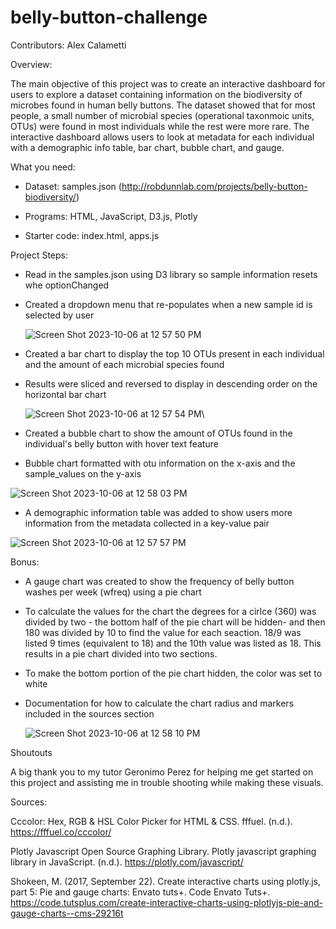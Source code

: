 # belly-button-challenge

Contributors: Alex Calametti

Overview: 

The main objective of this project was to create an interactive dashboard for users to explore a dataset containing information on the biodiversity of microbes found in human belly buttons. The dataset showed that for most people, a small number of microbial species (operational taxonmoic units, OTUs) were found in most individuals while the rest were more rare. The interactive dashboard allows users to look at metadata for each individual with a demographic info table, bar chart, bubble chart, and gauge. 

What you need: 

- Dataset: samples.json (http://robdunnlab.com/projects/belly-button-biodiversity/) 

- Programs: HTML, JavaScript, D3.js, Plotly

- Starter code: index.html, apps.js


Project Steps: 

- Read in the samples.json using D3 library so sample information resets whe optionChanged
- Created a dropdown menu that re-populates when a new sample id is selected by user
  
  ![Screen Shot 2023-10-06 at 12 57 50 PM](https://github.com/acalametti/belly-button-challenge/assets/136642574/12819cfa-b290-49bb-80e1-0a5815b726ed)

- Created a bar chart to display the top 10 OTUs present in each individual and the amount of each microbial species found
- Results were sliced and reversed to display in descending order on the horizontal bar chart
  
  ![Screen Shot 2023-10-06 at 12 57 54 PM](https://github.com/acalametti/belly-button-challenge/assets/136642574/bdc446e5-943e-40f6-9ca7-93832954239e)\

-   Created a bubble chart to show the amount of OTUs found in the individual's belly button with hover text feature
-   Bubble chart formatted with otu information on the x-axis and the sample_values on the y-axis

  ![Screen Shot 2023-10-06 at 12 58 03 PM](https://github.com/acalametti/belly-button-challenge/assets/136642574/b0183796-31dd-4055-af5a-4bf9ce08303f)

-   A demographic information table was added to show users more information from the metadata collected in a key-value pair

  ![Screen Shot 2023-10-06 at 12 57 57 PM](https://github.com/acalametti/belly-button-challenge/assets/136642574/fd36b89f-241e-4d92-89fd-aa6a8e5b6b98)

Bonus: 

- A gauge chart was created to show the frequency of belly button washes per week (wfreq) using a pie chart
- To calculate the values for the chart the degrees for a cirlce (360) was divided by two - the bottom half of the pie chart will be hidden- and then 180 was divided by 10 to find the value for each seaction. 18/9 was listed 9 times (equivalent to 18) and the 10th value was listed as 18. This results in a pie chart divided into two sections.
- To make the bottom portion of the pie chart hidden, the color was set to white
- Documentation for how to calculate the chart radius and markers included in the sources section

  ![Screen Shot 2023-10-06 at 12 58 10 PM](https://github.com/acalametti/belly-button-challenge/assets/136642574/c3cb7fbd-4541-45f8-9449-6e05f0a65baf)

Shoutouts

A big thank you to my tutor Geronimo Perez for helping me get started on this project and assisting me in trouble shooting while making these visuals. 

Sources: 

Cccolor: Hex, RGB &amp; HSL Color Picker for HTML &amp; CSS. fffuel. (n.d.). https://fffuel.co/cccolor/ 

Plotly Javascript Open Source Graphing Library. Plotly javascript graphing library in JavaScript. (n.d.). https://plotly.com/javascript/ 

Shokeen, M. (2017, September 22). Create interactive charts using plotly.js, part 5: Pie and gauge charts: Envato tuts+. Code Envato Tuts+. https://code.tutsplus.com/create-interactive-charts-using-plotlyjs-pie-and-gauge-charts--cms-29216t 
